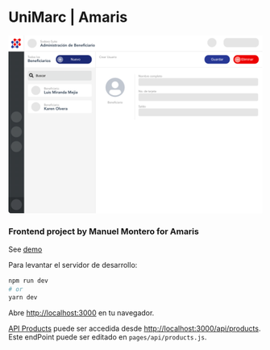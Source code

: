 # UniMarc | Amaris


![alt text](https://github.com/manuelmonpa12/Sodexo-Suite/blob/main/src/assets/image.png)

### Frontend project by Manuel Montero for Amaris
See [demo](https://sodexo-suite.vercel.app/#/)


Para levantar el servidor de desarrollo:

```bash
npm run dev
# or
yarn dev
```

Abre [http://localhost:3000](http://localhost:3000) en tu navegador.

[API Products](https://nextjs.org/docs/api-routes/introduction) puede ser accedida desde [http://localhost:3000/api/products](http://localhost:3000/api/products). Este endPoint puede ser editado en `pages/api/products.js`.

